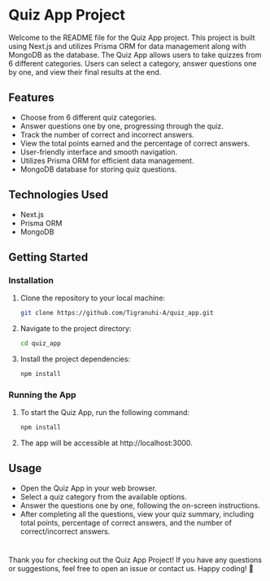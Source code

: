 # Quiz App Project

Welcome to the README file for the Quiz App project. This project is built using Next.js and utilizes Prisma ORM for data management along with MongoDB as the database. The Quiz App allows users to take quizzes from 6 different categories. Users can select a category, answer questions one by one, and view their final results at the end.

## Features

+ Choose from 6 different quiz categories.
+ Answer questions one by one, progressing through the quiz.
+ Track the number of correct and incorrect answers.
+ View the total points earned and the percentage of correct answers.
+ User-friendly interface and smooth navigation.
+ Utilizes Prisma ORM for efficient data management.
+ MongoDB database for storing quiz questions.


## Technologies Used
+ Next.js
+ Prisma ORM
+ MongoDB


## Getting Started

### Installation

1. Clone the repository to your local machine:
   ```bash
   git clone https://github.com/Tigranuhi-A/quiz_app.git

2. Navigate to the project directory:
   ```bash
   cd quiz_app

3. Install the project dependencies:
   ```bash
   npm install

### Running the App

1. To start the Quiz App, run the following command:
   ```bash
   npm install

2. The app will be accessible at http://localhost:3000.


## Usage
+ Open the Quiz App in your web browser.
+ Select a quiz category from the available options.
+ Answer the questions one by one, following the on-screen instructions.
+ After completing all the questions, view your quiz summary, including total points,     percentage of correct answers, and the number of correct/incorrect answers.


#

Thank you for checking out the Quiz App Project! If you have any questions or suggestions, feel free to open an issue or contact us. Happy coding! 🚀
